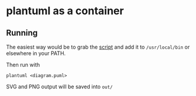 plantuml as a container
===

## Running

The easiest way would be to grab the [script](https://raw.githubusercontent.com/0x646e78/docker-plantuml/master/plantuml) and add it to `/usr/local/bin` or elsewhere in your PATH.

Then run with 

    plantuml <diagram.puml>

SVG and PNG output will be saved into `out/`
